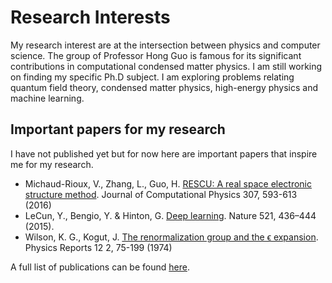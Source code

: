 # Research Interests

My research interest are at the intersection between physics and computer science. 
The group of Professor Hong Guo is famous for its significant contributions in computational condensed matter physics. 
I am still working on finding my specific Ph.D subject. I am exploring problems relating quantum field theory, condensed matter physics, high-energy physics and machine learning.


## Important papers for my research

I have not published yet but for now here are important papers that inspire me for my research.

 - Michaud-Rioux, V., Zhang, L., Guo, H. [RESCU: A real space electronic structure method](https://www.sciencedirect.com/science/article/pii/S0021999115008335). Journal of Computational Physics 307, 593-613 (2016)
 - LeCun, Y., Bengio, Y. & Hinton, G. [Deep learning](https://doi.org/10.1038/nature14539). Nature 521, 436–444 (2015). 
 - Wilson, K. G., Kogut, J. [The renormalization group and the ϵ expansion](https://doi.org/10.1016/0370-1573(74)90023-4). Physics Reports 12 2, 75-199 (1974)


A full list of publications can be found [here](./all_publications.md).